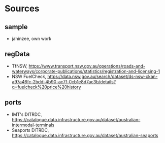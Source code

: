# Sources

## sample
- jahinzee, own work

## regData
- TfNSW, https://www.transport.nsw.gov.au/operations/roads-and-waterways/corporate-publications/statistics/registration-and-licensing-1
- NSW FuelCheck, https://data.nsw.gov.au/search/dataset/ds-nsw-ckan-a97a46fc-2bdd-4b90-ac7f-0cb1e8d7ac3b/details?q=fuelcheck%20price%20history

## ports
- IMT's DITRDC, https://catalogue.data.infrastructure.gov.au/dataset/australian-intermodal-terminals
- Seaports DITRDC, https://catalogue.data.infrastructure.gov.au/dataset/australian-seaports
